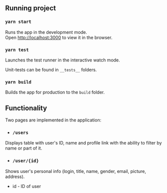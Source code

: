 ## Running project

### `yarn start`

Runs the app in the development mode.<br />
Open [http://localhost:3000](http://localhost:3000) to view it in the browser.


### `yarn test`

Launches the test runner in the interactive watch mode.<br />

Unit-tests can be found in `__tests__` folders.

### `yarn build`

Builds the app for production to the `build` folder.<br />

## Functionality

Two pages are implemented in the application:

* ### `/users`
Displays table with user's ID, name and profile link with the ability to filter by name or part of it.

* ### `/user/{id}`
Shows user's personal info (login, title, name, gender, email, picture, address).
- id - ID of user
    
